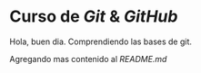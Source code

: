 # Curso de _Git_ & _GitHub_

Hola, buen dia. Comprendiendo las bases de git.

Agregando mas contenido al _README.md_